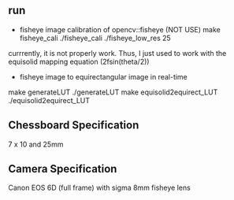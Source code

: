 ## run

- fisheye image calibration of opencv::fisheye (NOT USE)
make fisheye_cali
./fisheye_cali 
./fisheye_low_res 25

currrently, it is not properly work. 
Thus, I just used to work with the equisolid mapping equation (2fsin(theta/2))

- fisheye image to equirectangular image in real-time

make generateLUT
./generateLUT
make equisolid2equirect_LUT
./equisolid2equirect_LUT

## Chessboard Specification
7 x 10 and 25mm

## Camera Specification
Canon EOS 6D (full frame) with sigma 8mm fisheye lens